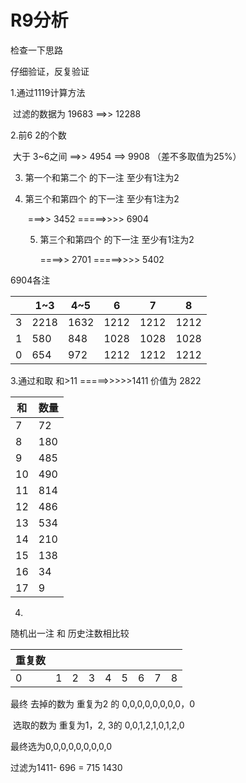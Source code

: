 # R9分析

检查一下思路

仔细验证，反复验证



1.通过1119计算方法 

​	过滤的数据为 19683   ==>> 12288

2.前6 2的个数 

​	大于 3~6之间              ==>>  4954     ==> 9908    （差不多取值为25%）

3. 第一个和第二个 的下一注 至少有1注为2

4. 第三个和第四个 的下一注 至少有1注为2

   ​	===>> 3452  =====>>>> 6904

   5. 第三个和第四个 的下一注 至少有1注为2

      ====>> 2701 =====>>>> 5402

6904各注

|      | 1~3  | 4~5  | 6    | 7    | 8    |
| ---- | ---- | ---- | ---- | ---- | ---- |
| 3    | 2218 | 1632 | 1212 | 1212 | 1212 |
| 1    | 580  | 848  | 1028 | 1028 | 1028 |
| 0    | 654  | 972  | 1212 | 1212 | 1212 |

3.通过和取 和>11 =====>>>>>1411 价值为 2822

| 和   | 数量 |
| ---- | ---- |
| 7    | 72   |
| 8    | 180  |
| 9    | 485  |
| 10   | 490  |
| 11   | 814  |
| 12   | 486  |
| 13   | 534  |
| 14   | 210  |
| 15   | 138  |
| 16   | 34   |
| 17   | 9    |

4.

随机出一注 和 历史注数相比较  

| 重复数 |      |      |      |      |      |      |      |      |
| ------ | ---- | ---- | ---- | ---- | ---- | ---- | ---- | ---- |
| 0      | 1    | 2    | 3    | 4    | 5    | 6    | 7    | 8    |

最终 去掉的数为 重复为2 的  0,0,0,0,0,0,0,0，0

​	选取的数为 重复为1，2, 3的 0,0,1,2,1,0,1,2,0

最终选为0,0,0,0,0,0,0,0,0

过滤为1411- 696 = 715      1430 